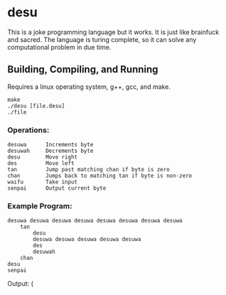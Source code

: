 # desu

This is a joke programming language but it works. It is just like brainfuck and sacred. The language is turing complete, so it can solve any computational problem in due time.

## Building, Compiling, and Running

Requires a linux operating system, g++, gcc, and make.

```
make
./desu [file.desu]
./file
```

### Operations:
```
desuwa      Increments byte
desuwah     Decrements byte
desu        Move right
des         Move left
tan         Jump past matching chan if byte is zero
chan        Jumps back to matching tan if byte is non-zero
waifu       Take input
senpai      Output current byte
```

### Example Program:
```
desuwa desuwa desuwa desuwa desuwa desuwa desuwa desuwa
    tan
        desu
        desuwa desuwa desuwa desuwa desuwa
        des
        desuwah
    chan
desu
senpai
```
Output: (
